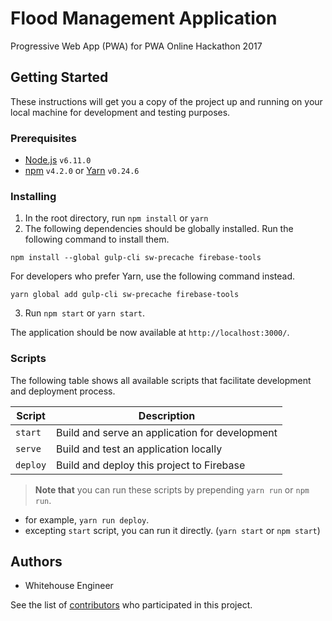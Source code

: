 # Flood Management Application

Progressive Web App (PWA) for PWA Online Hackathon 2017

## Getting Started

These instructions will get you a copy of the project up and running on your local machine for development and testing purposes.

### Prerequisites
- [Node.js](https://nodejs.org) `v6.11.0`
- [npm](https://www.npmjs.com/) `v4.2.0` or [Yarn](https://yarnpkg.com/en/docs/install) `v0.24.6`

### Installing
1. In the root directory, run `npm install` or `yarn`
2. The following dependencies should be globally installed. Run the following command to install them.
```
npm install --global gulp-cli sw-precache firebase-tools
```
For developers who prefer Yarn, use the following command instead.
```
yarn global add gulp-cli sw-precache firebase-tools
```
3. Run `npm start` or `yarn start`.

The application should be now available at `http://localhost:3000/`.

### Scripts
The following table shows all available scripts that facilitate development and deployment process.

| Script   	| Description                                    	|
|----------	|------------------------------------------------	|
| `start`  	| Build and serve an application for development 	|
| `serve` 	| Build and test an application locally           |
| `deploy` 	| Build and deploy this project to Firebase      	|

> **Note that** you can run these scripts by prepending `yarn run` or `npm run`.
* for example, `yarn run deploy`.
* excepting `start` script, you can run it directly. (`yarn start` or `npm start`)

## Authors
* Whitehouse Engineer

See the list of [contributors](https://github.com/TanAnanthothai/WhitehouseEngineer/contributors) who participated in this project.
